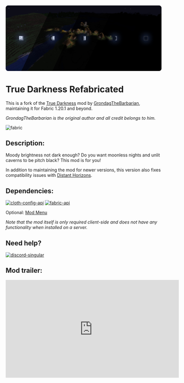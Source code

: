 ![Moonphases](https://github.com/CrismPack/CDN/blob/main/desc/darkness/True%20Darkness%20Moonphases%20MR.png?raw=true)

# True Darkness Refabricated

This is a fork of the [True Darkness](https://modrinth.com/mod/true-darkness) mod by [GrondagTheBarbarian](https://modrinth.com/user/grondag), maintaining it for Fabric 1.20.1 and beyond.

*GrondagTheBarbarian is the original author and all credit belongs to him.*

![fabric](https://cdn.jsdelivr.net/npm/@intergrav/devins-badges@3/assets/cozy/supported/fabric_vector.svg)

## **Description:**

Moody brightness not dark enough? Do you want moonless nights and unlit caverns to be pitch black? This mod is for you!

In addition to maintaining the mod for newer versions, this version also fixes compatibility issues with [Distant Horizons](https://modrinth.com/mod/distanthorizons).

## **Dependencies:**

[![cloth-config-api](https://cdn.jsdelivr.net/npm/@intergrav/devins-badges@3/assets/cozy/requires/cloth-config-api_vector.svg)](https://modrinth.com/mod/cloth-config) [![fabric-api](https://cdn.jsdelivr.net/npm/@intergrav/devins-badges@3/assets/cozy/requires/fabric-api_vector.svg)](https://modrinth.com/mod/fabric-api)

Optional: [Mod Menu](https://modrinth.com/mod/modmenu)

*Note that the mod itself is only required client-side and does not have any functionality when installed on a server.*

## **Need help?**

[![discord-singular](https://cdn.jsdelivr.net/npm/@intergrav/devins-badges@3/assets/cozy/social/discord-singular_vector.svg)](https://discord.gg/Kss5gBgeDA)

## **Mod trailer:**

<iframe width="560" height="315" src="https://www.youtube-nocookie.com/embed/I6YI5qJIQU0" title="YouTube video player" frameborder="0" allow="accelerometer; autoplay; clipboard-write; encrypted-media; gyroscope; picture-in-picture; web-share" allowfullscreen></iframe>
